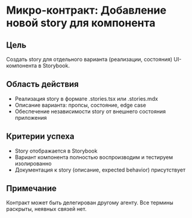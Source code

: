# Микро-контракт: Добавление новой story для компонента

## Цель
Создать story для отдельного варианта (реализации, состояния) UI-компонента в Storybook.

## Область действия
- Реализация story в формате .stories.tsx или .stories.mdx
- Описание варианта: пропсы, состояние, edge case
- Обеспечение независимости story от внешнего состояния приложения

## Критерии успеха
- Story отображается в Storybook
- Вариант компонента полностью воспроизводим и тестируем изолированно
- Документация к story (описание, expected behavior) присутствует

## Примечание
Контракт может быть делегирован другому агенту. Все термины раскрыты, неявных связей нет. 